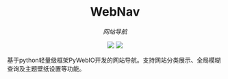 <div align="center">

# WebNav

*网站导航*

[![](https://img.shields.io/badge/document-pywebio-blue.svg)](https://pywebio.readthedocs.io/) [![](https://img.shields.io/badge/license-WLF-brightgreen.svg)](https://gitlab.cloudansys.cn:8443/dep-deve-server/pms/web-nav/-/blob/master/LICENSE)

</div>

基于python轻量级框架PyWebIO开发的网站导航。支持网站分类展示、全局模糊查询及主题壁纸设置等功能。
